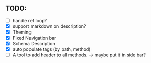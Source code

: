 ## TODO:
- [ ] handle ref loop?
- [X] support markdown on description?
- [X] Theming
- [X] Fixed Navigation bar
- [X] Schema Description
- [X] auto populate tags (by path, method)
- [ ] A tool to add header to all methods. -> maybe put it in side bar?
